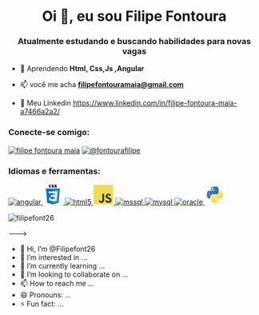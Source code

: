 <h1 align="center">Oi 👋, eu sou Filipe Fontoura</h1>
<h3 align="center">Atualmente estudando e buscando habilidades para novas vagas</h3>

- 🤝 Aprendendo **Html, Css,Js ,Angular**

- 📫 você me acha **filipefontouramaia@gmail.com**

- 📄 Meu Linkedin https://www.linkedin.com/in/filipe-fontoura-maia-a7466a2a2/
<h3 align="left">Conecte-se comigo:</h3>
<p align="left">
<a href="https://linkedin .com/in/filipe fontoura maia" target="blank"><img align="center" src="https://raw.githubusercontent.com/rahuldkjain/github-profile-readme-generator/master/src/images /icons/Social/linked-in-alt.svg" alt="filipe fontoura maia" height="30" width="40" /></a>
<a href="https://instagram.com/@ fontourafilipe" target="blank"><img align="center" src="https://raw.githubusercontent.com/rahuldkjain/github-profile-readme-generator/master/src/images/icons/Social/instagram. svg" alt="@fontourafilipe" height="30" width="40" /></a>
</p>

<h3 align="left">Idiomas e ferramentas:</h3>
<p align="left"> <a href="https://angular.io" target="_blank" rel="noreferrer"> <img src="https://angular.io/assets/images/logos /angular/angular.svg" alt="angular" width="40" height="40"/> </a> <a href="https://www.w3schools.com/css/" target="_blank " rel="noreferrer"> <img src="https://raw.githubusercontent.com/devicons/devicon/master/icons/css3/css3-original-wordmark.svg" alt="css3" width="40" height="40"/> </a> <a href="https://www.w3.org/html/" target="_blank" rel="noreferrer"> <img src="https://raw .githubusercontent.com/devicons/devicon/master/icons/html5/html5-original-wordmark.svg" alt="html5" width="40" height="40"/> </a> <a href="https ://developer.mozilla.org/en-US/docs/Web/JavaScript" target="_blank" rel="noreferrer"> <img src="https://raw.githubusercontent.com/devicons/devicon/master /icons/javascript/javascript-original.svg" alt="javascript" width="40" height="40"/> </a> <a href="https://www.microsoft.com/en-us /sql-server" target="_blank" rel="noreferrer"> <img src="https://www.svgrepo.com/show/303229/microsoft-sql-server-logo.svg" alt="mssql" width="40" height="40"/> </a> <a href="https://www.mysql.com/" target="_blank" rel="noreferrer"> <img src="https: //raw.githubusercontent.com/devicons/devicon/master/icons/mysql/mysql-original-wordmark.svg" alt="mysql" width="40" height="40"/> </a> <a href ="https://www.oracle.com/" target="_blank" rel="noreferrer"> <img src="https://raw.githubusercontent.com/devicons/devicon/master/icons/oracle/oracle -original.svg" alt="oracle" width="40" height="40"/> </a> <a href="https://www.python.org" target="_blank" rel="noreferrer "> <img src="https://raw.githubusercontent.com/devicons/devicon/master/icons/python/python-original.svg" alt="python" width="40" height="40"/> </a> </p>

<p><img align="center" src="https://github-readme-stats.vercel.app/api/top-langs?username=filipefont26&show_icons=true&locale=en&layout=compact" alt="filipefont26" /></p>


--->
- 👋 Hi, I’m @Filipefont26
- 👀 I’m interested in ...
- 🌱 I’m currently learning ...
- 💞️ I’m looking to collaborate on ...
- 📫 How to reach me ...
- 😄 Pronouns: ...
- ⚡ Fun fact: ...

<!---
Filipefont26/Filipefont26 is a ✨ special ✨ repository because its `README.md` (this file) appears on your GitHub profile.
You can click the Preview link to take a look at your changes.

